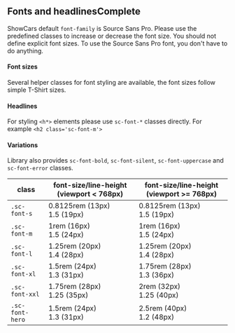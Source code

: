 <h2>Fonts and headlines<span class="status complete">Complete</span></h2>

ShowCars default `font-family` is Source Sans Pro. Please use the predefined classes to increase or decrease the font size. You should not define explicit font sizes. To use the Source Sans Pro font, you don't have to do anything.

#### Font sizes

Several helper classes for font styling are available, the font sizes follow simple T-Shirt sizes.

#### Headlines

For styling `<h*>` elements please use `sc-font-*` classes directly.
For example `<h2 class='sc-font-m'>`

#### Variations

Library also provides `sc-font-bold`, `sc-font-silent`, `sc-font-uppercase` and `sc-font-error` classes.

<table class="docs-table">
    <thead>
        <tr>
            <th>class</th>
            <th>font-size/line-height (viewport < 768px)</th>
            <th>font-size/line-height (viewport >= 768px)</th>
        </tr>
    </thead>
    <tbody>
        <tr>
            <td><code>.sc-font-s</code></td>
            <td>0.8125rem (13px) <br> 1.5 (19px)</td>
            <td>0.8125rem (13px) <br> 1.5 (19px)</td>
        </tr>
        <tr>
            <td><code>.sc-font-m</code></td>
            <td>1rem (16px) <br> 1.5 (24px)</td>
            <td>1rem (16px) <br> 1.5 (24px)</td>
        </tr>
        <tr>
            <td><code>.sc-font-l</code></td>
            <td>1.25rem (20px) <br> 1.4 (28px)</td>
            <td>1.25rem (20px) <br> 1.4 (28px)</td>
        </tr>
        <tr>
            <td><code>.sc-font-xl</code></td>
            <td>1.5rem (24px) <br> 1.3 (31px)</td>
            <td>1.75rem (28px) <br> 1.3 (36px)</td>
        </tr>
        <tr>
            <td><code>.sc-font-xxl</code></td>
            <td>1.75rem (28px) <br> 1.25 (35px)</td>
            <td>2rem (32px) <br> 1.25 (40px)</td>
        </tr>
        <tr>
            <td><code>.sc-font-hero</code></td>
            <td>1.5rem (24px) <br> 1.3 (31px)</td>
            <td>2.5rem (40px) <br> 1.2 (48px)</td>
        </tr>
    </tbody>
</table>
<style>
#fonts .sample p{
margin-bottom:15px;
}
</style>
